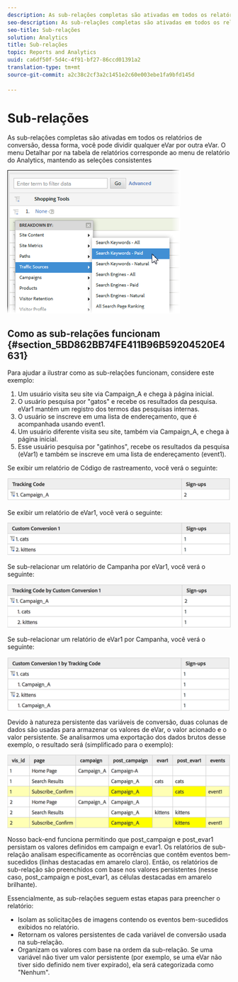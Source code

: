 ```yaml
---
description: As sub-relações completas são ativadas em todos os relatórios de conversão, dessa forma, você pode dividir qualquer eVar por outra eVar. O menu Detalhar por na tabela de relatórios corresponde ao menu de relatório do Analytics, mantendo as seleções consistentes
seo-description: As sub-relações completas são ativadas em todos os relatórios de conversão, dessa forma, você pode dividir qualquer eVar por outra eVar. O menu Detalhar por na tabela de relatórios corresponde ao menu de relatório do Analytics, mantendo as seleções consistentes
seo-title: Sub-relações
solution: Analytics
title: Sub-relações
topic: Reports and Analytics
uuid: ca6df50f-5d4c-4f91-bf27-86ccd01391a2
translation-type: tm+mt
source-git-commit: a2c38c2cf3a2c1451e2c60e003ebe1fa9bfd145d

---
```



# Sub-relações

As sub-relações completas são ativadas em todos os relatórios de conversão, dessa forma, você pode dividir qualquer eVar por outra eVar. O menu Detalhar por na tabela de relatórios corresponde ao menu de relatório do Analytics, mantendo as seleções consistentes

![](assets/subrelations.png)

## Como as sub-relações funcionam {#section_5BD862BB74FE411B96B59204520E4631}

Para ajudar a ilustrar como as sub-relações funcionam, considere este exemplo:

1. Um usuário visita seu site via Campaign_A e chega à página inicial.
1. O usuário pesquisa por "gatos" e recebe os resultados da pesquisa. eVar1 mantém um registro dos termos das pesquisas internas. 
1. O usuário se inscreve em uma lista de endereçamento, que é acompanhada usando event1.
1. Um usuário diferente visita seu site, também via Campaign_A, e chega à página inicial.
1. Esse usuário pesquisa por "gatinhos", recebe os resultados da pesquisa (eVar1) e também se inscreve em uma lista de endereçamento (event1). 

Se exibir um relatório de Código de rastreamento, você verá o seguinte:

![](assets/subrel_1.png)

Se exibir um relatório de eVar1, você verá o seguinte:

![](assets/subrel_2.png)

Se sub-relacionar um relatório de Campanha por eVar1, você verá o seguinte:

![](assets/subrel_3.png)

Se sub-relacionar um relatório de eVar1 por Campanha, você verá o seguinte:

![](assets/subrel_4.png)

Devido à natureza persistente das variáveis de conversão, duas colunas de dados são usadas para armazenar os valores de eVar, o valor acionado e o valor persistente. Se analisarmos uma exportação dos dados brutos desse exemplo, o resultado será (simplificado para o exemplo):

![](assets/subrel_5.png)

Nosso back-end funciona permitindo que post_campaign e post_evar1 persistam os valores definidos em campaign e evar1. Os relatórios de sub-relação analisam especificamente as ocorrências que contêm eventos bem-sucedidos (linhas destacadas em amarelo claro). Então, os relatórios de sub-relação são preenchidos com base nos valores persistentes (nesse caso, post_campaign e post_evar1, as células destacadas em amarelo brilhante).

Essencialmente, as sub-relações seguem estas etapas para preencher o relatório:

* Isolam as solicitações de imagens contendo os eventos bem-sucedidos exibidos no relatório.
* Retornam os valores persistentes de cada variável de conversão usada na sub-relação.
* Organizam os valores com base na ordem da sub-relação. Se uma variável não tiver um valor persistente (por exemplo, se uma eVar não tiver sido definido nem tiver expirado), ela será categorizada como "Nenhum".

